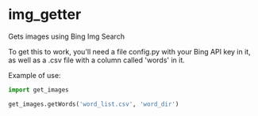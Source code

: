 # img_getter
Gets images using Bing Img Search

To get this to work, you'll need a file config.py with your Bing API key in it, as well as a .csv file with a column called 'words' in it.

Example of use:

```python
import get_images

get_images.getWords('word_list.csv', 'word_dir')

```
